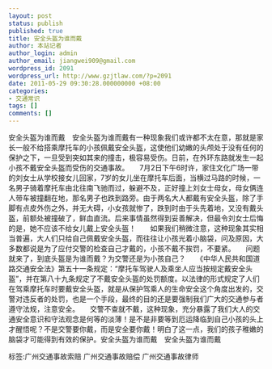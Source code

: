 ```yaml
---
layout: post
status: publish
published: true
title: 安全头盔为谁而戴
author: 本站记者
author_login: admin
author_email: jiangwei909@gmail.com
wordpress_id: 2091
wordpress_url: http://www.gzjtlaw.com/?p=2091
date: 2011-05-29 09:30:28.000000000 +08:00
categories:
- 交通常识
tags: []
comments: []
---
```

安全头盔为谁而戴　安全头盔为谁而戴有一种现象我们或许都不太在意，那就是家长一般不给搭乘摩托车的小孩佩戴安全头盔，这使他们幼嫩的头颅处于没有任何的保护之下，一旦受到突如其来的撞击，极容易受伤。日前，在外环东路就发生一起小孩不戴安全头盔而受伤的交通事故。　　7月2日下午6时许，家住文化广场一带的刘女士从学校接女儿回家，7岁的女儿坐在摩托车后面，当横过马路的时候，一名男子骑着摩托车由北往南飞驰而过，躲避不及，正好撞上刘女士母女，母女俩连人带车被撞翻在地，那名男子也跌到路旁。由于两名大人都戴有安全头盔，除了手脚有点皮外伤之外，并无大碍，小女孩就惨了，跌到时由于头先着地，又没有戴头盔，前额处被撞破了，鲜血直流。后来事情虽然得到妥善解决，但最令刘女士后悔的是，她不应该不给女儿戴上安全头盔！　　如果我们稍微注意，这种现象其实相当普遍，大人们只给自己佩戴安全头盔，而往往让小孩光着小脑袋，问及原因，大多数都说是为了应付交警的检查自己才戴的，小孩不戴不挨罚，不要紧。　　问题就来了，到底头盔是为谁而戴？为交警还是为小孩自己？　　《中华人民共和国道路交通安全法》第五十一条规定：&ldquo;摩托车驾驶人及乘坐人应当按规定戴安全头盔&rdquo;，并在第八十九条规定了不戴安全头盔的处罚额度。以法律的形式规定了人们在驾乘摩托车时要戴安全头盔，就是从保护驾乘人的生命安全这个角度出发的，交警对违反者的处罚，也是一个手段，最终的目的还是要强制我们广大的交通参与者遵守法规，注意安全。　　交警不查就不戴，这种现象，充分暴露了我们大人的交通安全意识和守法观念是何等的淡薄！是不是非要等到厄运降临到自己小孩的头上才醒悟呢？不是交警要你戴，而是安全要你戴！明白了这一点，我们的孩子稚嫩的脑袋才可能得到有效的保护。安全头盔为谁而戴　安全头盔为谁而戴标签:广州交通事故索赔 广州交通事故赔偿 广州交通事故律师
